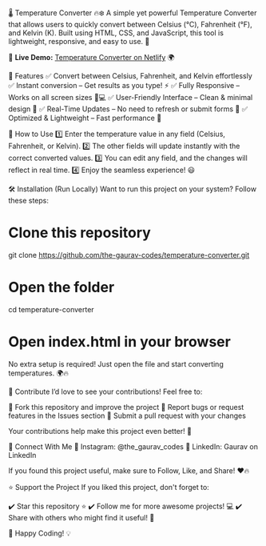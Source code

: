 🌡️ Temperature Converter 🔥❄️
A simple yet powerful Temperature Converter that allows users to quickly convert between Celsius (°C), Fahrenheit (°F), and Kelvin (K). Built using HTML, CSS, and JavaScript, this tool is lightweight, responsive, and easy to use. 🚀

🔗 **Live Demo:** [Temperature Converter on Netlify](https://temperature-convertor-gaurav.netlify.app/) 🌍

📌 Features
✅ Convert between Celsius, Fahrenheit, and Kelvin effortlessly
✅ Instant conversion – Get results as you type! ⚡
✅ Fully Responsive – Works on all screen sizes 📱💻
✅ User-Friendly Interface – Clean & minimal design 🎨
✅ Real-Time Updates – No need to refresh or submit forms 🔄
✅ Optimized & Lightweight – Fast performance 🚀

🎯 How to Use
1️⃣ Enter the temperature value in any field (Celsius, Fahrenheit, or Kelvin).
2️⃣ The other fields will update instantly with the correct converted values.
3️⃣ You can edit any field, and the changes will reflect in real time.
4️⃣ Enjoy the seamless experience! 😃

🛠️ Installation (Run Locally)
Want to run this project on your system? Follow these steps:

# Clone this repository
git clone https://github.com/the-gaurav-codes/temperature-converter.git

# Open the folder
cd temperature-converter

# Open index.html in your browser


No extra setup is required! Just open the file and start converting temperatures. 🌍🔥

🤝 Contribute
I’d love to see your contributions! Feel free to:

🔹 Fork this repository and improve the project
🔹 Report bugs or request features in the Issues section
🔹 Submit a pull request with your changes

Your contributions help make this project even better! 🚀

📲 Connect With Me
🔗 Instagram: @the_gaurav_codes
🔗 LinkedIn: Gaurav on LinkedIn

If you found this project useful, make sure to Follow, Like, and Share! ❤️🔥

⭐ Support the Project
If you liked this project, don't forget to:

✔️ Star this repository ⭐
✔️ Follow me for more awesome projects! 💻
✔️ Share with others who might find it useful! 🔄

🚀 Happy Coding! 💡
